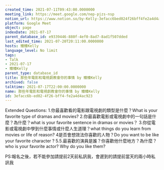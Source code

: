 ```yaml
---
created_time: 2021-07-11T09:43:00.0000000
meeting_link: https://meet.google.com/nep-pjzs-nsp
notion_url: https://www.notion.so/by-Kelly-3efacc6bed024f26bff4fe2a4d4ac923
platform: Google Meet
object: page
indexDate: 2021-07-17
parent_database_id: e9339446-880f-4ef0-8ad7-8ad1f507dded
last_edited_time: 2021-07-20T20:11:00.0000000
hosts: 臻臻Kelly
language_level: No limit
tags:
- Talk
- 2021-07-17
- 臻臻Kelly
parent_type: database_id
title: 那些年電影和電視劇教會你的事情 by 臻臻Kelly
archived: false
talktime: 2021-07-17T22:00:00.0000000
name: 那些年電影和電視劇教會你的事情 by 臻臻Kelly
id: 3efacc6b-ed02-4f26-bff4-fe2a4d4ac923
---
```


Extended Questions:
1.你最喜歡看的電影跟電視劇的類型是什麼？What is your favorite type of dramas and movies?
2.你最喜歡電影或電視劇中的一句話是什麼？為什麼？what is your favorite sentence in dramas or movies？
3.你從電影或電視劇中學到什麼事情或什麼人生道理？what things do you learn from movies or life of reason?
4是否會想效法你喜歡的人物？Do you want to be like your favorite character ?
5.5.最喜歡的演員是誰？你喜歡他什麼地方？為什麼？who is your favorite actor? Why do you like them?

PS:報名之後，若不能參加請提前2天前私訊我，會遲到的請提前當天的兩小時私訊我



